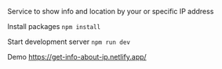 Service to show info and location by your or specific IP address

Install packages
`npm install`

Start development server
`npm run dev`

Demo
https://get-info-about-ip.netlify.app/

